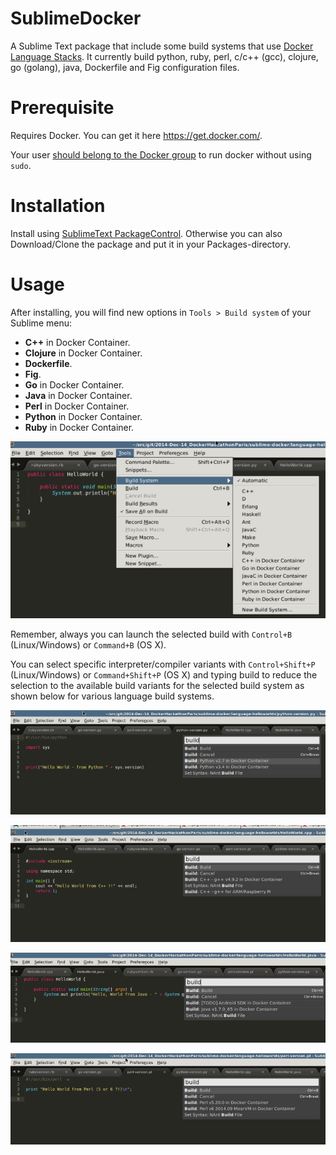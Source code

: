 SublimeDocker
=============

A Sublime Text package that include some build systems that use [Docker Language Stacks](http://blog.docker.com/2014/09/docker-hub-official-repos-announcing-language-stacks/). It currently build python, ruby, perl, c/c++ (gcc), clojure, go (golang), java, Dockerfile and Fig configuration files.

# Prerequisite

Requires Docker. You can get it here https://get.docker.com/.

Your user [should belong to the Docker group](https://docs.docker.com/installation/ubuntulinux/#giving-non-root-access) to run docker without using `sudo`.

# Installation

Install using [SublimeText PackageControl](http://wbond.net/sublime_packages/package_control). Otherwise you can also Download/Clone the package and put it in your Packages-directory.

# Usage

After installing, you will find new options in `Tools > Build system` of your Sublime menu: 
- **C++** in Docker Container.
- **Clojure** in Docker Container.
- **Dockerfile**.
- **Fig**.
- **Go** in Docker Container.
- **Java** in Docker Container.
- **Perl** in Docker Container.
- **Python** in Docker Container.
- **Ruby** in Docker Container.

![Build System Menu](images/BuildSystems_SubMenu.PNG "Build System Menu")

Remember, always you can launch the selected build with `Control+B` (Linux/Windows) or `Command+B` (OS X).

You can select specific interpreter/compiler variants with  `Control+Shift+P` (Linux/Windows) or `Command+Shift+P` (OS X)
and typing build to reduce the selection to the available build variants for the selected build system as shown below for various language build systems.

![Build Variants](images/Python_Menu_BuildSelection_Variants.PNG "Build Variants")

![Build Variants](images/C++_Menu_BuildSelection_Variants.PNG "Build Variants")

![Build Variants](images/Java_Menu_BuildSelection_Variants.PNG "Build Variants")

![Build Variants](images/Perl_Menu_BuildSelection_Variants.PNG "Build Variants")
